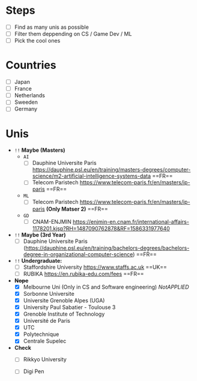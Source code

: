 # Steps
- [ ] Find as many unis as possible
- [ ] Filter them deppending on CS / Game Dev / ML
- [ ] Pick the cool ones

# Countries
- [ ] Japan
- [ ] France
- [ ] Netherlands
- [ ] Sweeden
- [ ] Germany

# Unis
- `!!` **Maybe (Masters)**
	- `AI`
		- [ ] Dauphine Universite Paris https://dauphine.psl.eu/en/training/masters-degrees/computer-science/m2-artificial-intelligence-systems-data ==FR== 
		- [ ] Telecom Paristech https://www.telecom-paris.fr/en/masters/ip-paris ==FR==
	- `ML`
		- [ ] Telecom Paristech https://www.telecom-paris.fr/en/masters/ip-paris **(Only Matser 2)** ==FR==
	- `GD`
		- [ ] CNAM-ENJMIN https://enjmin-en.cnam.fr/international-affairs-1178201.kjsp?RH=1487090762878&RF=1586331977640
- `!!` **Maybe (3rd Year)**
	- [ ] Dauphine Universite Paris (https://dauphine.psl.eu/en/training/bachelors-degrees/bachelors-degree-in-organizational-computer-science) ==FR==
- `!!` **Undergraduate:**
	- [ ] Staffordshire University https://www.staffs.ac.uk ==UK==
	- [ ] RUBIKA https://en.rubika-edu.com/fees ==FR==
- **~~Nope~~**
	- [x] Melbourne Uni (Only in CS and Software engineering) $NotAPPLIED$
	- [x] Sorbonne Universite
	- [x] Universite Grenoble Alpes (UGA)
	- [x] University Paul Sabatier - Toulouse 3
	- [x] Grenoble Institute of Technology
	- [x] Université de Paris
	- [x] UTC
	- [x] Polytechnique
	- [x] Centrale Supelec
- **Check**
	- [ ] Rikkyo University
	- [ ] Digi Pen



























